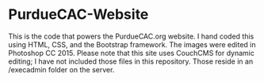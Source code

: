 # PurdueCAC-Website
This is the code that powers the PurdueCAC.org website. I hand coded this using HTML, CSS, and the Bootstrap framework. The images were edited in Photoshop CC 2015. Please note that this site uses CouchCMS for dynamic editing; I have not included those files in this repository. Those reside in an /execadmin folder on the server.
